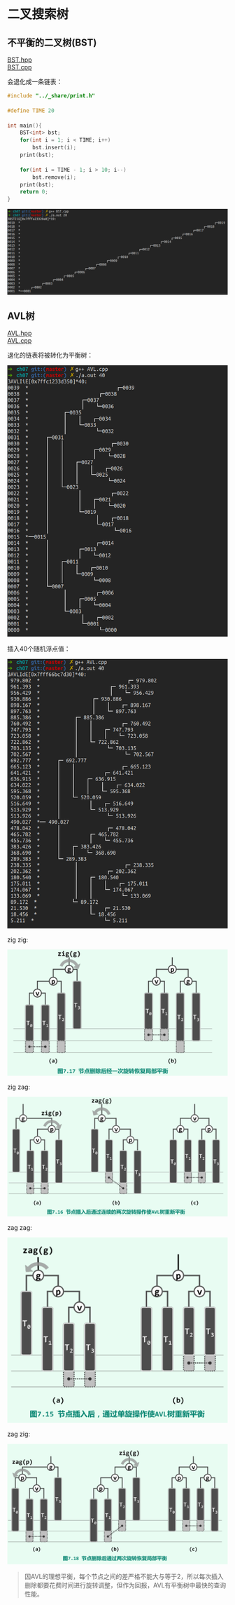 # 二叉搜索树  

## 不平衡的二叉树(BST)

[BST.hpp](./BST.hpp)  
[BST.cpp](./BST.cpp)    

会退化成一条链表：  

```cpp
#include "../_share/print.h"  

#define TIME 20

int main(){
    BST<int> bst;
    for(int i = 1; i < TIME; i++)
        bst.insert(i);
    print(bst);

    for(int i = TIME - 1; i > 10; i--)
        bst.remove(i);
    print(bst);
    return 0;
}
```  

![](./pic/decay-to-list.png)  

## AVL树  

[AVL.hpp](./AVL.hpp)  
[AVL.cpp](./AVL.cpp)  

退化的链表将被转化为平衡树：

![](./pic/AVL.png)  

插入40个随机浮点值：  

![](./pic/AVL_random_double.png)  

zig zig:  

![](./pic/zig_zig.png)  

zig zag:  

![](./pic/zig_zag.png)  

zag zag:  

![](./pic/zag_zag.png)  

zag zig:  

![](./pic/zag_zig.png)  


> 因AVL的理想平衡，每个节点之间的差严格不能大与等于2，所以每次插入删除都要花费时间进行旋转调整，但作为回报，AVL有平衡树中最快的查询性能。  






